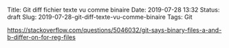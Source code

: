 Title: Git diff fichier texte vu comme binaire
Date: 2019-07-28 13:32
Status: draft
Slug: 2019-07-28-git-diff-texte-vu-comme-binaire
Tags: Git

<https://stackoverflow.com/questions/5046032/git-says-binary-files-a-and-b-differ-on-for-reg-files>
